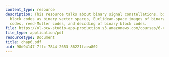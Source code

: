 ```yaml
---
content_type: resource
description: This resource talks about binary signal constellations, binary linear
  block codes as binary vector spaces, Euclidean-space images of binary linear block
  codes, reed-Muller codes, and decoding of binary block codes.
file: https://ol-ocw-studio-app-production.s3.amazonaws.com/courses/6-451-principles-of-digital-communication-ii-spring-2005/98d941477ffc7844265386221faea802_chap6.pdf
file_type: application/pdf
resourcetype: Document
title: chap6.pdf
uid: 98d94147-7ffc-7844-2653-86221faea802
---
```


